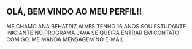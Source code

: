 OLÁ, BEM VINDO AO MEU PERFIL!!
----------------------------------------------------------------------------------------------------------------------------------------------
ME CHAMO ANA BEHATRIZ ALVES 
TENHO 16 ANOS 
SOU ESTUDANTE INICIANTE NO PROGRAMA JAVA 
SE QUEIRA ENTRAR EM CONTATO COMIGO, ME MANDA MENSAGEM NO E-MAIL 
